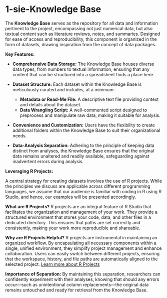 # 1-sie-**Knowledge Base**

The **Knowledge Base** serves as the repository for all data and information pertinent to the project, encompassing not just numerical data, but also textual content such as literature reviews, notes, and summaries. Designed for ease of access and reproducibility, this component is organized in the form of datasets, drawing inspiration from the concept of data packages.

**Key Features:**

- **Comprehensive Data Storage:** The Knowledge Base houses diverse data types, from numbers to textual information, ensuring that any content that can be structured into a spreadsheet finds a place here.

- **Dataset Structure:** Each dataset within the Knowledge Base is meticulously curated and includes, at a minimum:
    - **Metadata or Read-Me File:** A descriptive text file providing context and details about the dataset.
    - **Data Wrangling Script:** A well-commented script designed to preprocess and manipulate raw data, making it suitable for analysis.

- **Convenience and Customization:** Users have the flexibility to create additional folders within the Knowledge Base to suit their organizational needs.

- **Data-Analysis Separation:** Adhering to the principle of keeping data distinct from analyses, the Knowledge Base ensures that the original data remains unaltered and readily available, safeguarding against inadvertent errors during analysis.

**Leveraging R Projects:**

A central strategy for creating datasets involves the use of R projects. While the principles we discuss are applicable across different programming languages, we assume that our audience is familiar with coding in R using R Studio, and hence, our examples will be presented accordingly.

**What are R Projects?**
R projects are an integral feature of R Studio that facilitates the organization and management of your work. They provide a structured environment that stores your code, data, and other files in a dedicated directory. This ensures that paths are set correctly and consistently, making your work more reproducible and shareable.

**Why are R Projects Helpful?**
R projects are instrumental in maintaining an organized workflow. By encapsulating all necessary components within a single, unified environment, they simplify project management and enhance collaboration. Users can easily switch between different projects, ensuring that the workspace, history, and file paths are automatically aligned to the selected project. [Learn more about R Projects](https://support.posit.co/hc/en-us/articles/200526207-Using-RStudio-Projects)

**Importance of Separation:** By maintaining this separation, researchers can confidently experiment with their analyses, knowing that should any errors occur—such as unintentional column replacements—the original data remains untouched and ready for retrieval from the Knowledge Base.
